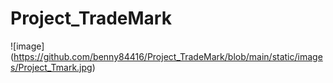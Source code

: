﻿# Project_TradeMark
![image] (https://github.com/benny84416/Project_TradeMark/blob/main/static/images/Project_Tmark.jpg)
